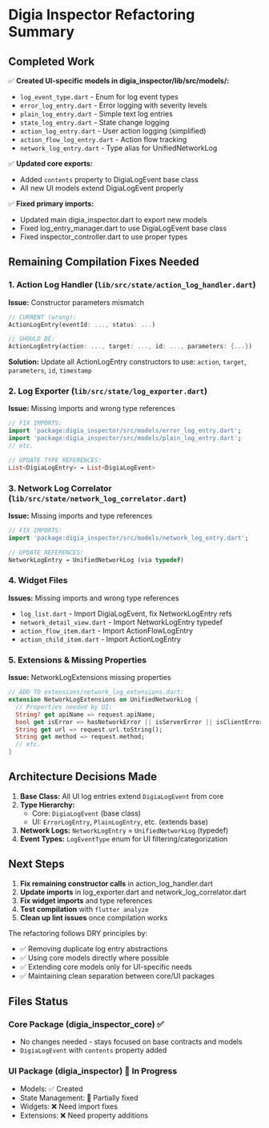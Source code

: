 # Digia Inspector Refactoring Summary

## Completed Work

✅ **Created UI-specific models in digia_inspector/lib/src/models/:**
- `log_event_type.dart` - Enum for log event types
- `error_log_entry.dart` - Error logging with severity levels 
- `plain_log_entry.dart` - Simple text log entries
- `state_log_entry.dart` - State change logging
- `action_log_entry.dart` - User action logging (simplified)
- `action_flow_log_entry.dart` - Action flow tracking
- `network_log_entry.dart` - Type alias for UnifiedNetworkLog

✅ **Updated core exports:**
- Added `contents` property to DigiaLogEvent base class
- All new UI models extend DigiaLogEvent properly

✅ **Fixed primary imports:**
- Updated main digia_inspector.dart to export new models
- Fixed log_entry_manager.dart to use DigiaLogEvent base class
- Fixed inspector_controller.dart to use proper types

## Remaining Compilation Fixes Needed

### 1. Action Log Handler (`lib/src/state/action_log_handler.dart`)
**Issue:** Constructor parameters mismatch
```dart
// CURRENT (wrong):
ActionLogEntry(eventId: ..., status: ...)

// SHOULD BE:
ActionLogEntry(action: ..., target: ..., id: ..., parameters: {...})
```
**Solution:** Update all ActionLogEntry constructors to use: `action`, `target`, `parameters`, `id`, `timestamp`

### 2. Log Exporter (`lib/src/state/log_exporter.dart`) 
**Issue:** Missing imports and wrong type references
```dart
// FIX IMPORTS:
import 'package:digia_inspector/src/models/error_log_entry.dart';
import 'package:digia_inspector/src/models/plain_log_entry.dart';
// etc.

// UPDATE TYPE REFERENCES:
List<DigiaLogEntry> → List<DigiaLogEvent>
```

### 3. Network Log Correlator (`lib/src/state/network_log_correlator.dart`)
**Issue:** Missing imports and type references
```dart
// FIX IMPORTS:
import 'package:digia_inspector/src/models/network_log_entry.dart';

// UPDATE REFERENCES:
NetworkLogEntry → UnifiedNetworkLog (via typedef)
```

### 4. Widget Files
**Issues:** Missing imports and wrong type references
- `log_list.dart` - Import DigiaLogEvent, fix NetworkLogEntry refs
- `network_detail_view.dart` - Import NetworkLogEntry typedef
- `action_flow_item.dart` - Import ActionFlowLogEntry
- `action_child_item.dart` - Import ActionLogEntry

### 5. Extensions & Missing Properties
**Issue:** NetworkLogExtensions missing properties
```dart
// ADD TO extensions/network_log_extensions.dart:
extension NetworkLogExtensions on UnifiedNetworkLog {
  // Properties needed by UI:
  String? get apiName => request.apiName;
  bool get isError => hasNetworkError || isServerError || isClientError;
  String get url => request.url.toString();
  String get method => request.method;
  // etc.
}
```

## Architecture Decisions Made

1. **Base Class:** All UI log entries extend `DigiaLogEvent` from core
2. **Type Hierarchy:** 
   - Core: `DigiaLogEvent` (base class)
   - UI: `ErrorLogEntry`, `PlainLogEntry`, etc. (extends base)
3. **Network Logs:** `NetworkLogEntry` = `UnifiedNetworkLog` (typedef)
4. **Event Types:** `LogEventType` enum for UI filtering/categorization

## Next Steps

1. **Fix remaining constructor calls** in action_log_handler.dart
2. **Update imports** in log_exporter.dart and network_log_correlator.dart  
3. **Fix widget imports** and type references
4. **Test compilation** with `flutter analyze`
5. **Clean up lint issues** once compilation works

The refactoring follows DRY principles by:
- ✅ Removing duplicate log entry abstractions
- ✅ Using core models directly where possible
- ✅ Extending core models only for UI-specific needs
- ✅ Maintaining clean separation between core/UI packages

## Files Status

### Core Package (digia_inspector_core) ✅
- No changes needed - stays focused on base contracts and models
- `DigiaLogEvent` with `contents` property added

### UI Package (digia_inspector) 🔄 In Progress  
- Models: ✅ Created
- State Management: 🔄 Partially fixed  
- Widgets: ❌ Need import fixes
- Extensions: ❌ Need property additions